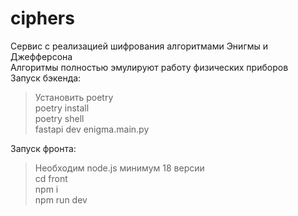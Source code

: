 ﻿# ciphers
Сервис с реализацией шифрования алгоритмами Энигмы и Джефферсона  
Алгоритмы полностью эмулируют работу физических приборов  
Запуск бэкенда:  
>Установить poetry  
>poetry install  
>poetry shell  
>fastapi dev enigma.main.py

Запуск фронта:  
>Необходим node.js минимум 18 версии  
>cd front  
>npm i  
>npm run dev  
